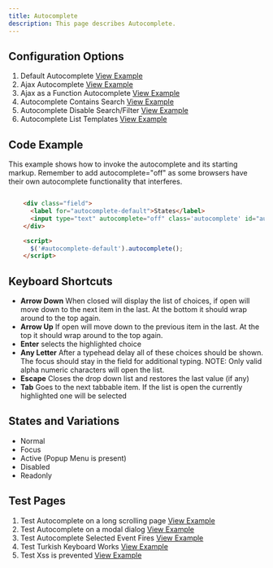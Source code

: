 ```yaml
---
title: Autocomplete  
description: This page describes Autocomplete.
---
```


## Configuration Options

1. Default Autocomplete [View Example]( ../components/autocomplete/example-index)
2. Ajax Autocomplete [View Example]( ../components/autocomplete/example-ajax)
3. Ajax as a Function Autocomplete  [View Example]( ../components/autocomplete/example-ajax-as-function)
4. Autocomplete Contains Search [View Example]( ../components/autocomplete/example-contains)
5. Autocomplete Disable Search/Filter [View Example]( ../components/autocomplete/example-no-filtering)
6. Autocomplete List Templates [View Example]( ../components/autocomplete/example-templates)

## Code Example

This example shows how to invoke the autocomplete and its starting markup. Remember to add autocomplete="off" as some browsers have their own autocomplete functionality that interferes.

```html

    <div class="field">
      <label for="autocomplete-default">States</label>
      <input type="text" autocomplete="off" class='autocomplete' id="autocomplete-default">
    </div>

    <script>
      $('#autocomplete-default').autocomplete();
    </script>


```

## Keyboard Shortcuts

- **Arrow Down** When closed will display the list of choices, if open will move down to the next item in the last. At the bottom it should wrap around to the top again.
- **Arrow Up** If open will move down to the previous item in the last. At the top it should wrap around to the top again.
- **Enter** selects the highlighted choice
- **Any Letter** After a typehead delay all of these choices should be shown. The focus should stay in the field for additional typing. NOTE: Only valid alpha numeric characters will open the list.
- **Escape** Closes the drop down list and restores the last value (if any)
- **Tab** Goes to the next tabbable item. If the list is open the currently highlighted one will be selected

## States and Variations

- Normal
- Focus
- Active (Popup Menu is present)
- Disabled
- Readonly

## Test Pages

1. Test Autocomplete on a long scrolling page [View Example]( ../components/autocomplete/test-longpage-modal)
2. Test Autocomplete on a modal dialog [View Example]( ../components/autocomplete/test-modal-autocomplete)
3. Test Autocomplete Selected Event Fires  [View Example]( ../components/autocomplete/test-selected-event)
4. Test Turkish Keyboard Works [View Example]( ../components/autocomplete/test-turkish-filters)
5. Test Xss is prevented [View Example]( ../components/autocomplete/test-xss-security)
